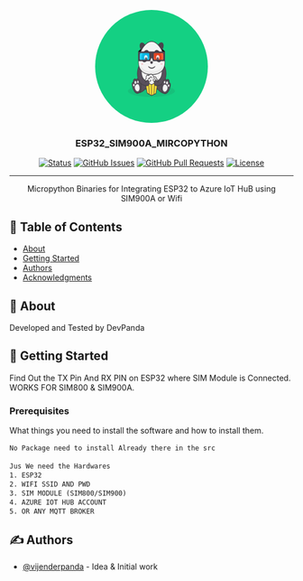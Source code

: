 <p align="center">
  <a href="" rel="noopener">
 <img width=200px height=200px style = "border-radius:100px;"src="panda.gif" alt="Project logo"></a>
</p>

<h3 align="center">ESP32_SIM900A_MIRCOPYTHON</h3>

<div align="center">

[![Status](https://img.shields.io/badge/status-active-success.svg)]()
[![GitHub Issues](https://img.shields.io/github/issues/kylelobo/The-Documentation-Compendium.svg)](https://github.com/kylelobo/The-Documentation-Compendium/issues)
[![GitHub Pull Requests](https://img.shields.io/github/issues-pr/kylelobo/The-Documentation-Compendium.svg)](https://github.com/kylelobo/The-Documentation-Compendium/pulls)
[![License](https://img.shields.io/badge/license-MIT-blue.svg)](/LICENSE)

</div>

---

<p align="center"> Micropython Binaries for Integrating ESP32 to Azure IoT HuB using SIM900A or Wifi
    <br> 
</p>

## 📝 Table of Contents

- [About](#about)
- [Getting Started](#getting_started)
- [Authors](#authors)
- [Acknowledgments](#acknowledgement)

## 🧐 About <a name = "about"></a>

Developed and Tested by DevPanda

## 🏁 Getting Started <a name = "getting_started"></a>

Find Out the TX Pin And RX PIN on ESP32 where SIM Module is Connected. WORKS FOR SIM800 & SIM900A.
<!-- See [deployment](#deployment) for notes on how to deploy the project on a live system. -->

### Prerequisites

What things you need to install the software and how to install them.

```
No Package need to install Already there in the src 

Jus We need the Hardwares
1. ESP32
2. WIFI SSID AND PWD
3. SIM MODULE (SIM800/SIM900)
4. AZURE IOT HUB ACCOUNT 
5. OR ANY MQTT BROKER
```

<!-- ### Installing

A step by step series of examples that tell you how to get a development env running.

Say what the step will be

```
Give the example
```

And repeat

```
until finished
```

End with an example of getting some data out of the system or using it for a little demo.

## 🔧 Running the tests <a name = "tests"></a>

Explain how to run the automated tests for this system.

### Break down into end to end tests

Explain what these tests test and why

```
Give an example
```

### And coding style tests

Explain what these tests test and why

```
Give an example
```

## 🎈 Usage <a name="usage"></a>

Add notes about how to use the system.

## 🚀 Deployment <a name = "deployment"></a>

Add additional notes about how to deploy this on a live system.

## ⛏️ Built Using <a name = "built_using"></a>

- [MongoDB](https://www.mongodb.com/) - Database
- [Express](https://expressjs.com/) - Server Framework
- [VueJs](https://vuejs.org/) - Web Framework
- [NodeJs](https://nodejs.org/en/) - Server Environment -->

## ✍️ Authors <a name = "authors"></a>

- [@vijenderpanda](https://github.com/vijenderpanda/) - Idea & Initial work

<!-- See also the list of [contributors](https://github.com/kylelobo/The-Documentation-Compendium/contributors) who participated in this project. -->
<!-- 
## 🎉 Acknowledgements <a name = "acknowledgement"></a>

- Hat tip to anyone whose code was used
- Inspiration
- References -->
